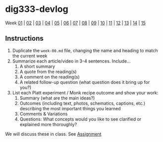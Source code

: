 
# dig333-devlog


Week [01](week-01.md) | [02](week-02.md) | [03](week-03.md) | [04](week-04.md) | [05](week-05.md) | [06](week-06.md) | [07](week-07.md) | [08](week-08.md) | [09](week-09.md) | [10](week-10.md) | [11](week-11.md) | [12](week-12.md) | [13](week-13.md) | [14](week-14.md) | [15](week-15.md)




## Instructions

1. Duplicate the `week-00.md` file, changing the name and heading to match the current week
1. Summarize each article/video in 3-4 sentences. Include...
	1. A short summary
	1. A quote from the reading(s)
	1. A comment on the reading(s)
	1. A related follow-up question (what question does it bring up for you?)
1. List each Platt experiment / Monk recipe outcome and show your work:
	1. Summary (what are the main ideas?)
	1. Outcomes (including text, photos, schematics, captions, etc.) describing the most important things you learned
	1. Comments & Variations
	1. Questions: What concepts would you like to see clarified or explained more thoroughly?

We will discuss these in class. See [Assignment](https://docs.google.com/document/d/1PAoPz-3vDPFWS5q9RHRb-dC7T4earpFXJW8w6v9wfZ0/edit)
